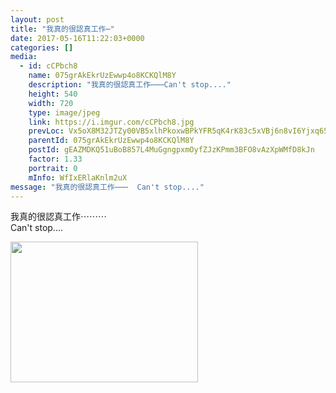 ```yaml
---
layout: post
title: "我真的很認真工作⋯" 
date: 2017-05-16T11:22:03+0000 
categories: [] 
media:
  - id: cCPbch8
    name: 075grAkEkrUzEwwp4o8KCKQlM8Y
    description: "我真的很認真工作⋯⋯⋯Can't stop...."   
    height: 540
    width: 720
    type: image/jpeg
    link: https://i.imgur.com/cCPbch8.jpg
    prevLoc: Vx5oX8M32JTZy00VB5xlhPkoxwBPkYFR5qK4rK83c5xVBj6n8vI6Yjxq656Du2n0QnyEjKFy3RL4PM9wtWXNP1Px32iGO5pRxK0PcqL5nEqpPAuvgvQ11rmDFJlRJ0ZR2Quv8gZpgAo9hBAv0pozZnFR4kXxnNM2h0kOM0mAY4sv88W9NVMliEBmKyy1pxiwxy1n348AIN3PpJklKBSYrYROqRGlTzVGWg4qqYFJyRVoxp3VcBmZ2Jxy2ztK8VznEwBmc4O
    parentId: 075grAkEkrUzEwwp4o8KCKQlM8Y
    postId: gEAZMDKQ51uBoB857L4MuGgngpxmOyfZJzKPmm3BFO8vAzXpWMfD8kJn
    factor: 1.33
    portrait: 0
    mInfo: WfIxERlaKnlm2uX
message: "我真的很認真工作⋯⋯⋯  Can't stop...."
---
```


我真的很認真工作⋯⋯⋯  
Can't stop....


[//]: #media:  
<a href="https://i.imgur.com/cCPbch8.jpg"><img src="https://i.imgur.com/cCPbch8.jpg" height="225" width="300" /></a> 
 
